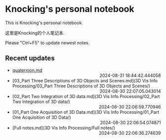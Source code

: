 
# Knocking's personal notebook

This is Knocking's personal notebook.

这里是Knocking的个人笔记本.

Please "Ctrl+F5" to update newest notes.

## Recent updates
- [quaternion.md](math/quaternion/) <div style="text-align: right">2024-08-31 18:44:42.444058</div>
- [03_Part Three Descriptions of 3D Objects and Scenes.md](3D Vis Info Processing/03_Part Three Descriptions of 3D Objects and Scenes/) <div style="text-align: right">2024-08-30 22:07:05.043014</div>
- [02_Part Two Integration of 3D data.md](3D Vis Info Processing/02_Part Two Integration of 3D data/) <div style="text-align: right">2024-08-30 22:06:59.770946</div>
- [01_Part One Acquisition of 3D Data.md](3D Vis Info Processing/01_Part One Acquisition of 3D Data/) <div style="text-align: right">2024-08-30 22:06:54.074871</div>
- [Full notes.md](3D Vis Info Processing/Full notes/) <div style="text-align: right">2024-08-30 22:06:36.274639</div>
